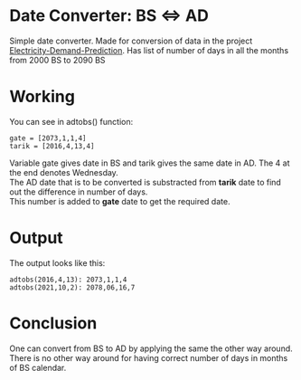 # Date Converter: BS <=> AD
Simple date converter. Made for conversion of data in the project [Electricity-Demand-Prediction](https://github.com/Ishan5hrestha/Electricity-Demand-Prediction).
Has list of number of days in all the months from 2000 BS to 2090 BS  
# Working
You can see in adtobs() function:  
```
gate = [2073,1,1,4]
tarik = [2016,4,13,4]
```
Variable gate gives date in BS and tarik gives the same date in AD. The 4 at the end denotes Wednesday.  
The AD date that is to be converted is substracted from **tarik** date to find out the difference in number of days.  
This number is added to **gate** date to get the required date.
# Output
The output looks like this:
```
adtobs(2016,4,13): 2073,1,1,4
adtobs(2021,10,2): 2078,06,16,7
```
# Conclusion
One can convert from BS to AD by applying the same the other way around.  
There is no other way around for having correct number of days in months of BS calendar.
